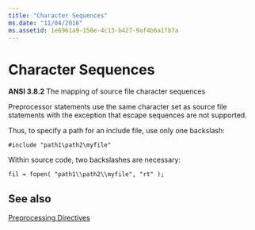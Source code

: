 ```yaml
---
title: "Character Sequences"
ms.date: "11/04/2016"
ms.assetid: 1e6961a9-150e-4c13-b427-9af4b6a1fb7a
---
```

# Character Sequences

**ANSI 3.8.2** The mapping of source file character sequences

Preprocessor statements use the same character set as source file statements with the exception that escape sequences are not supported.

Thus, to specify a path for an include file, use only one backslash:

```
#include "path1\path2\myfile"
```

Within source code, two backslashes are necessary:

```
fil = fopen( "path1\\path2\\myfile", "rt" );
```

## See also

[Preprocessing Directives](../c-language/preprocessing-directives.md)
